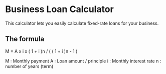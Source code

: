 # Business Loan Calculator

This calculator lets you easily calculate fixed-rate loans for your business.


## The formula
M = A x i x ( 1 + i )n / ( ( 1 + i )n - 1 )


M : Monthly payment
A : Loan amount / principle
i : Monthly interest rate
n : number of years (term)
